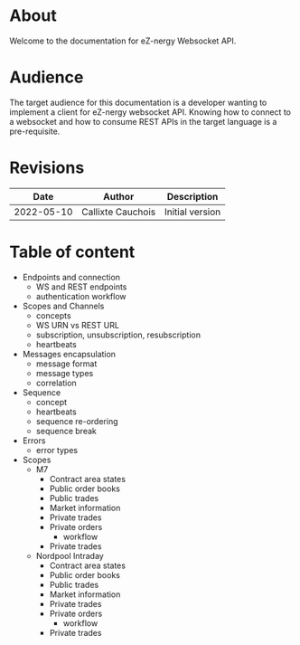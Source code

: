 # About

Welcome to the documentation for eZ-nergy Websocket API.

# Audience

The target audience for this documentation is a developer wanting to implement a client for eZ-nergy websocket API. Knowing how to connect to a websocket and how to consume REST APIs in the target language is a pre-requisite.

# Revisions

| Date | Author | Description |
| --- | --- | --- |
| 2022-05-10 | Callixte Cauchois | Initial version |


# Table of content

* Endpoints and connection
  * WS and REST endpoints
  * authentication workflow
* Scopes and Channels
  * concepts
  * WS URN vs REST URL
  * subscription, unsubscription, resubscription
  * heartbeats
* Messages encapsulation
  * message format
  * message types
  * correlation
* Sequence
  * concept
  * heartbeats
  * sequence re-ordering
  * sequence break
* Errors
  * error types
* Scopes
  * M7
    * Contract area states
    * Public order books
    * Public trades
    * Market information
    * Private trades
    * Private orders
      * workflow
    * Private trades
  * Nordpool Intraday
    * Contract area states
    * Public order books
    * Public trades
    * Market information
    * Private trades
    * Private orders
      * workflow
    * Private trades
